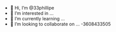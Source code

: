 - 👋 Hi, I’m @33phillipe
- 👀 I’m interested in ...
- 🌱 I’m currently learning ...
- 💞️ I’m looking to collaborate on ...
-3608433505


<!---
33phillipe/33phillipe is a ✨ special ✨ repository because its `README.md` (this file) appears on your GitHub profile.
You can click the Preview link to take a look at your changes.
--->
